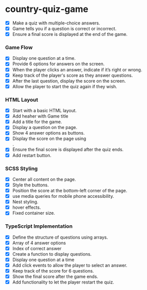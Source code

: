 # country-quiz-game

-   [x] Make a quiz with multiple-choice answers.
-   [x] Game tells you if a question is correct or incorrect.
-   [x] Ensure a final score is displayed at the end of the game.

### Game Flow

-   [x] Display one question at a time.
-   [x] Provide 6 options for answers on the screen.
-   [x] When the player clicks an answer, indicate if it’s right or wrong.
-   [x] Keep track of the player's score as they answer questions.
-   [x] After the last question, display the score on the screen.
-   [x] Allow the player to start the quiz again if they wish.

### HTML Layout

-   [x] Start with a basic HTML layout.
-   [x] Add heaher with Game title
-   [x] Add a title for the game.
-   [x] Display a question on the page.
-   [x] Show 4 answer options as buttons.
-   [x] Display the score on the page using <div>.
-   [x] Ensure the final score is displayed after the quiz ends.
-   [x] Add restart button.

### SCSS Styling

-   [x] Center all content on the page.
-   [x] Style the buttons.
-   [x] Position the score at the bottom-left corner of the page.
-   [x] use media queries for mobile phone accessibility.
-   [x] Nest styling.
-   [x] hover effects.
-   [x] Fixed container size.

### TypeScript Implementation

-   [x] Define the structure of questions using arrays.
-   [x] Array of 4 answer options
-   [x] Index of correct answer
-   [x] Create a function to display questions.
-   [x] Display one question at a time
-   [x] Add click events to allow the player to select an answer.
-   [x] Keep track of the score for 6 questions.
-   [x] Show the final score after the game ends.
-   [x] Add functionality to let the player restart the quiz.
